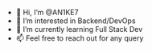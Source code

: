 - 👋 Hi, I’m @AN1KE7
- 👀 I’m interested in Backend/DevOps
- 🌱 I’m currently learning Full Stack Dev
- 📫 Feel free to reach out for any query

